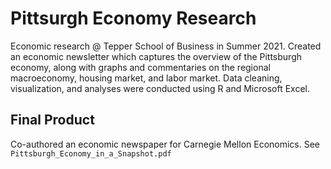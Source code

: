 # Pittsurgh Economy Research
Economic research @ Tepper School of Business in Summer 2021. Created an economic newsletter which captures the overview of the Pittsburgh economy, along with graphs and commentaries on the regional macroeconomy, housing market, and labor market. Data cleaning, visualization, and analyses were conducted using R and Microsoft Excel.

## Final Product
Co-authored an economic newspaper for Carnegie Mellon Economics. See `Pittsburgh_Economy_in_a_Snapshot.pdf`
